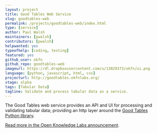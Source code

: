 ```yaml
---
layout: project
title: Good Tables Web Service
slug: goodtables-web
permalink: /projects/goodtables-web/index.html
type: [service]
author: Paul Walsh
maintainers: [pwalsh]
contributors: [pwalsh]
helpwanted: yes
typeofhelp: [coding, testing]
featured: yes
github_user: okfn
github_repo: goodtables-web
imageurl: https://dl.dropboxusercontent.com/u/13029373/okfn/ui.png
language: [python, javascript, html, css]
projecturl: http://goodtables.okfnlabs.org/
stage: alpha
tags: [Tabular Data]
tagline: Validate and process tabular data as a service.
---
```


The Good Tables web service provides an API and UI for processing and validating tabular data; 
providing an http layer around the <a href="https://github.com/okfn/goodtables">Good Tables Python library</a>.

<a href="http://okfnlabs.org/blog/2015/03/06/goodtables-web-service.html">Read more in the Open Knowledge Labs announcement</a>.

